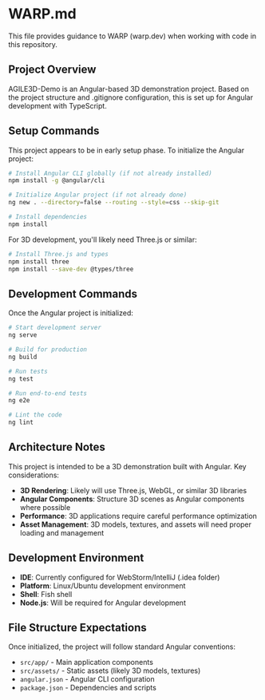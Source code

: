 # WARP.md

This file provides guidance to WARP (warp.dev) when working with code in this repository.

## Project Overview

AGILE3D-Demo is an Angular-based 3D demonstration project. Based on the project structure and .gitignore configuration, this is set up for Angular development with TypeScript.

## Setup Commands

This project appears to be in early setup phase. To initialize the Angular project:

```bash
# Install Angular CLI globally (if not already installed)
npm install -g @angular/cli

# Initialize Angular project (if not already done)
ng new . --directory=false --routing --style=css --skip-git

# Install dependencies
npm install
```

For 3D development, you'll likely need Three.js or similar:

```bash
# Install Three.js and types
npm install three
npm install --save-dev @types/three
```

## Development Commands

Once the Angular project is initialized:

```bash
# Start development server
ng serve

# Build for production
ng build

# Run tests
ng test

# Run end-to-end tests
ng e2e

# Lint the code
ng lint
```

## Architecture Notes

This project is intended to be a 3D demonstration built with Angular. Key considerations:

- **3D Rendering**: Likely will use Three.js, WebGL, or similar 3D libraries
- **Angular Components**: Structure 3D scenes as Angular components where possible
- **Performance**: 3D applications require careful performance optimization
- **Asset Management**: 3D models, textures, and assets will need proper loading and management

## Development Environment

- **IDE**: Currently configured for WebStorm/IntelliJ (.idea folder)
- **Platform**: Linux/Ubuntu development environment
- **Shell**: Fish shell
- **Node.js**: Will be required for Angular development

## File Structure Expectations

Once initialized, the project will follow standard Angular conventions:
- `src/app/` - Main application components
- `src/assets/` - Static assets (likely 3D models, textures)
- `angular.json` - Angular CLI configuration
- `package.json` - Dependencies and scripts